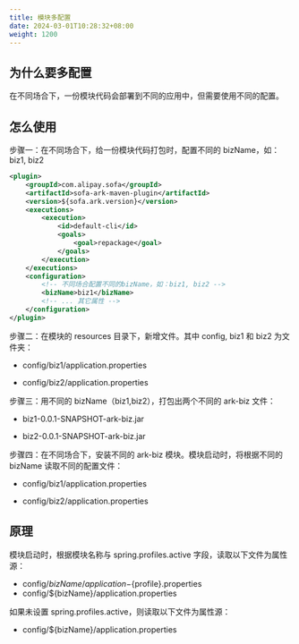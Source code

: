 ```yaml
---
title: 模块多配置
date: 2024-03-01T10:28:32+08:00
weight: 1200
---
```


## 为什么要多配置
在不同场合下，一份模块代码会部署到不同的应用中，但需要使用不同的配置。

## 怎么使用

步骤一：在不同场合下，给一份模块代码打包时，配置不同的 bizName，如：biz1, biz2

```xml
<plugin>
    <groupId>com.alipay.sofa</groupId>
    <artifactId>sofa-ark-maven-plugin</artifactId>
    <version>${sofa.ark.version}</version>
    <executions>
        <execution>
            <id>default-cli</id>
            <goals>
                <goal>repackage</goal>
            </goals>
        </execution>
    </executions>
    <configuration>
        <!-- 不同场合配置不同的bizName，如：biz1, biz2 -->
        <bizName>biz1</bizName>
        <!-- ... 其它属性 -->
    </configuration>
</plugin>
```

步骤二：在模块的 resources 目录下，新增文件。其中 config, biz1 和 biz2 为文件夹：

- config/biz1/application.properties

- config/biz2/application.properties

步骤三：用不同的 bizName（biz1,biz2），打包出两个不同的 ark-biz 文件：

- biz1-0.0.1-SNAPSHOT-ark-biz.jar

- biz2-0.0.1-SNAPSHOT-ark-biz.jar

步骤四：在不同场合下，安装不同的 ark-biz 模块。模块启动时，将根据不同的 bizName 读取不同的配置文件：
- config/biz1/application.properties

- config/biz2/application.properties

## 原理

模块启动时，根据模块名称与 spring.profiles.active 字段，读取以下文件为属性源：

- config/${bizName}/application-${profile}.properties
- config/${bizName}/application.properties

如果未设置 spring.profiles.active，则读取以下文件为属性源：

- config/${bizName}/application.properties

